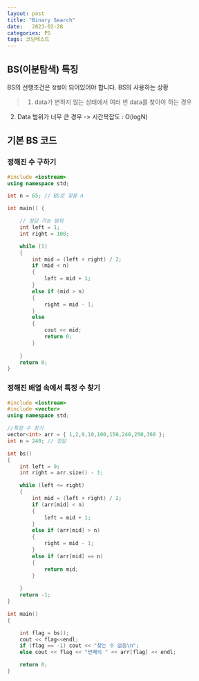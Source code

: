 ```yaml
---
layout: post
title: "Binary Search"
date:   2023-02-28
categories: PS
tags: 코딩테스트
---
```


## BS(이분탐색) 특징
BS의 선행조건은 `정렬`이 되어있어야 합니다.
BS의 사용하는 상황
> 1) data가 변하지 않는 상태에서 여러 번 data를 찾아야 하는 경우
2) Data 범위가 너무 큰 경우 -> 시간복잡도 : O(logN)

## 기본 BS 코드
### 정해진 수 구하기
```cpp
#include <iostream>
using namespace std;

int n = 65; // BS로 찾을 n

int main() {

	// 정답 가능 범위
	int left = 1;
	int right = 100;

	while (1)
	{
		int mid = (left + right) / 2;
		if (mid < n)
		{
			left = mid + 1;
		}
		else if (mid > n)
		{
			right = mid - 1;
		}
		else 
		{
			cout << mid;
			return 0;
		}
			
	}
	return 0;
}
```
### 정해진 배열 속에서 특정 수 찾기
```cpp
#include <iostream>
#include <vector>
using namespace std;

//특정 수 찾기
vector<int> arr = { 1,2,9,10,100,150,240,250,360 };
int n = 240; // 정답

int bs()
{
	int left = 0;
	int right = arr.size() - 1;

	while (left <= right)
	{
		int mid = (left + right) / 2;
		if (arr[mid] < n)
		{
			left = mid + 1;
		}
		else if (arr[mid] > n)
		{
			right = mid - 1;
		}
		else if (arr[mid] == n)
		{
			return mid;
		}
		
	}
	return -1;
}

int main() 
{

	int flag = bs();
	cout << flag<<endl;
	if (flag == -1) cout << "찾는 수 없음\n";
	else cout << flag << "번째의 " << arr[flag] << endl;

	return 0;
}
```